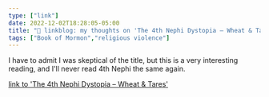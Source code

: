 ```yaml
---
type: ["link"]
date: 2022-12-02T18:28:05-05:00
title: "🔗 linkblog: my thoughts on 'The 4th Nephi Dystopia – Wheat & Tares'"
tags: ["Book of Mormon","religious violence"]
---
```

I have to admit I was skeptical of the title, but this is a very interesting reading, and I'll never read 4th Nephi the same again.  
 

[link to 'The 4th Nephi Dystopia – Wheat & Tares'](https://wheatandtares.org/2022/12/02/the-4th-nephi-dystopia/)
